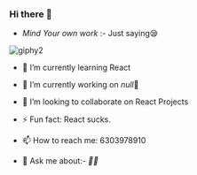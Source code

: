 ### Hi there 👋
<p align="center">

- *Mind Your own work* :- Just saying😪

![giphy2](https://user-images.githubusercontent.com/42185028/97041602-596fc000-158d-11eb-8566-7007d5f28d8d.gif)

- 🌱 I’m currently learning React

- 🔭 I’m currently working on *null*🥱

- 👯 I’m looking to collaborate on React Projects

- ⚡ Fun fact: React sucks.

- 📫 How to reach me: 6303978910

- 💬 Ask me about:- *🤷‍♂️*

<p>
<!--
**sk-ismail/sk-ismail** is a ✨ _special_ ✨ repository because its `README.md` (this file) appears on your GitHub profile.

Here are some ideas to get you started:




- 🤔 I’m looking for help with ...


- 😄 Pronouns: ...

-->
